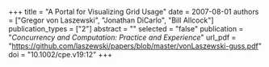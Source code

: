 +++
title = "A Portal for Visualizing Grid Usage"
date = 2007-08-01
authors = ["Gregor von Laszewski", "Jonathan DiCarlo", "Bill Allcock"]
publication_types = ["2"]
abstract = ""
selected = "false"
publication = "*Concurrency and Computation: Practice and Experience*"
url_pdf = "https://github.com/laszewski/papers/blob/master/vonLaszewski-guss.pdf"
doi = "10.1002/cpe.v19:12"
+++

